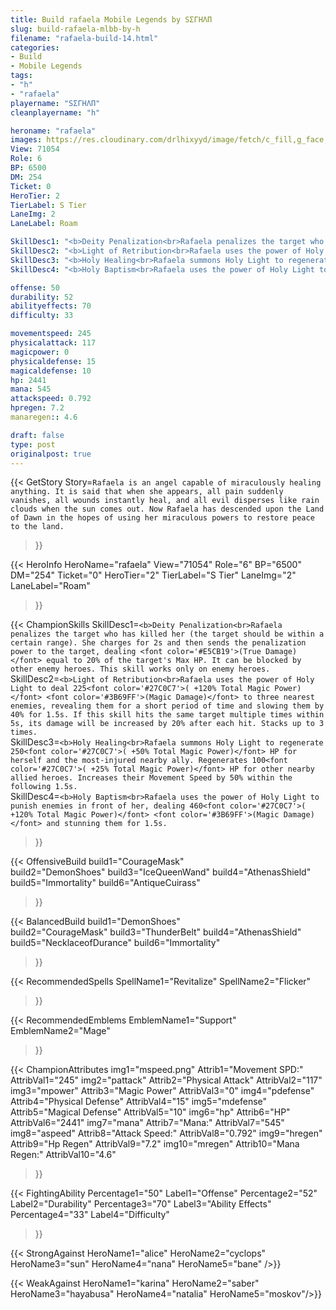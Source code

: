 ```yaml
---
title: Build rafaela Mobile Legends by ЅΣΓHΛП
slug: build-rafaela-mlbb-by-h
filename: "rafaela-build-14.html"
categories: 
- Build 
- Mobile Legends
tags: 
- "h"
- "rafaela"
playername: "ЅΣΓHΛП"
cleanplayername: "h"

heroname: "rafaela"
images: https://res.cloudinary.com/drlhixyyd/image/fetch/c_fill,g_face,f_auto/https://cdn2-build.mobagenie.my.id/p/images/banner/full/rafaela.jpg
View: 71054 
Role: 6 
BP: 6500
DM: 254 
Ticket: 0 
HeroTier: 2 
TierLabel: S Tier 
LaneImg: 2
LaneLabel: Roam 

SkillDesc1: "<b>Deity Penalization<br>Rafaela penalizes the target who has killed her (the target should be within a certain range). She charges for 2s and then sends the penalization power to the target, dealing <font color='#E5CB19'>(True Damage)</font> equal to 20% of the target's Max HP. It can be blocked by other enemy heroes. This skill works only on enemy heroes."   
SkillDesc2: "<b>Light of Retribution<br>Rafaela uses the power of Holy Light to deal 225<font color='#27C0C7'>( +120% Total Magic Power)</font> <font color='#3B69FF'>(Magic Damage)</font> to three nearest enemies, revealing them for a short period of time and slowing them by 40% for 1.5s. If this skill hits the same target multiple times within 5s, its damage will be increased by 20% after each hit. Stacks up to 3 times."   
SkillDesc3: "<b>Holy Healing<br>Rafaela summons Holy Light to regenerate 250<font color='#27C0C7'>( +50% Total Magic Power)</font> HP for herself and the most-injured nearby ally. Regenerates 100<font color='#27C0C7'>( +25% Total Magic Power)</font> HP for other nearby allied heroes. Increases their Movement Speed by 50% within the following 1.5s."   
SkillDesc4: "<b>Holy Baptism<br>Rafaela uses the power of Holy Light to punish enemies in front of her, dealing 460<font color='#27C0C7'>( +120% Total Magic Power)</font> <font color='#3B69FF'>(Magic Damage)</font> and stunning them for 1.5s."  

offense: 50 
durability: 52 
abilityeffects: 70 
difficulty: 33 

movementspeed: 245
physicalattack: 117
magicpower: 0
physicaldefense: 15
magicaldefense: 10
hp: 2441
mana: 545
attackspeed: 0.792
hpregen: 7.2
manaregen:: 4.6

draft: false
type: post
originalpost: true
---
```



{{< GetStory 
Story=` Rafaela is an angel capable of miraculously healing anything. It is said that when she appears, all pain suddenly vanishes, all wounds instantly heal, and all evil disperses like rain clouds when the sun comes out. Now Rafaela has descended upon the Land of Dawn in the hopes of using her miraculous powers to restore peace to the land. ` 
>}}

{{< HeroInfo 
HeroName="rafaela" 
View="71054" 
Role="6" 
BP="6500" 
DM="254" 
Ticket="0" 
HeroTier="2" 
TierLabel="S Tier" 
LaneImg="2" 
LaneLabel="Roam" 
>}}
 
{{< ChampionSkills 
SkillDesc1=`<b>Deity Penalization<br>Rafaela penalizes the target who has killed her (the target should be within a certain range). She charges for 2s and then sends the penalization power to the target, dealing <font color='#E5CB19'>(True Damage)</font> equal to 20% of the target's Max HP. It can be blocked by other enemy heroes. This skill works only on enemy heroes.`   
SkillDesc2=`<b>Light of Retribution<br>Rafaela uses the power of Holy Light to deal 225<font color='#27C0C7'>( +120% Total Magic Power)</font> <font color='#3B69FF'>(Magic Damage)</font> to three nearest enemies, revealing them for a short period of time and slowing them by 40% for 1.5s. If this skill hits the same target multiple times within 5s, its damage will be increased by 20% after each hit. Stacks up to 3 times.`   
SkillDesc3=`<b>Holy Healing<br>Rafaela summons Holy Light to regenerate 250<font color='#27C0C7'>( +50% Total Magic Power)</font> HP for herself and the most-injured nearby ally. Regenerates 100<font color='#27C0C7'>( +25% Total Magic Power)</font> HP for other nearby allied heroes. Increases their Movement Speed by 50% within the following 1.5s.`   
SkillDesc4=`<b>Holy Baptism<br>Rafaela uses the power of Holy Light to punish enemies in front of her, dealing 460<font color='#27C0C7'>( +120% Total Magic Power)</font> <font color='#3B69FF'>(Magic Damage)</font> and stunning them for 1.5s.`   
>}}

{{< OffensiveBuild 
build1="CourageMask"  
build2="DemonShoes" 
build3="IceQueenWand" 
build4="AthenasShield" 
build5="Immortality" 
build6="AntiqueCuirass" 
>}} 

{{< BalancedBuild 
build1="DemonShoes"  
build2="CourageMask" 
build3="ThunderBelt" 
build4="AthenasShield" 
build5="NecklaceofDurance" 
build6="Immortality" 
>}}


{{< RecommendedSpells 
SpellName1="Revitalize" 
SpellName2="Flicker" 
>}}  

{{< RecommendedEmblems 
EmblemName1="Support" 
EmblemName2="Mage" 
>}}   


{{< ChampionAttributes
img1="mspeed.png" Attrib1="Movement SPD:" AttribVal1="245"
img2="pattack" Attrib2="Physical Attack" AttribVal2="117"
img3="mpower" Attrib3="Magic Power" AttribVal3="0"
img4="pdefense" Attrib4="Physical Defense" AttribVal4="15"
img5="mdefense" Attrib5="Magical Defense" AttribVal5="10"
img6="hp" Attrib6="HP" AttribVal6="2441"
img7="mana" Attrib7="Mana:" AttribVal7="545"
img8="aspeed" Attrib8="Attack Speed:" AttribVal8="0.792"
img9="hregen" Attrib9="Hp Regen" AttribVal9="7.2"
img10="mregen" Attrib10="Mana Regen:" AttribVal10="4.6"
>}}


{{< FightingAbility
Percentage1="50" Label1="Offense"
Percentage2="52" Label2="Durability"
Percentage3="70" Label3="Ability Effects"
Percentage4="33" Label4="Difficulty"
 >}}

{{< StrongAgainst 
HeroName1="alice"
HeroName2="cyclops"
HeroName3="sun"
HeroName4="nana"
HeroName5="bane"
/>}}

{{< WeakAgainst
HeroName1="karina"
HeroName2="saber"
HeroName3="hayabusa"
HeroName4="natalia"
HeroName5="moskov"/>}}
